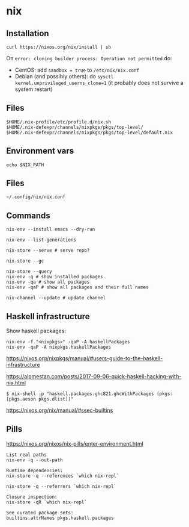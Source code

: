# nix 

## Installation
```
curl https://nixos.org/nix/install | sh
```
On `error: cloning builder process: Operation not permitted` do: 
  - CentOS: add `sandbox = true` to `/etc/nix/nix.conf`
  - Debian (and possibly others): do `sysctl kernel.unprivileged_userns_clone=1` (it probably does not survive a system restart)


## Files
```
$HOME/.nix-profile/etc/profile.d/nix.sh
$HOME/.nix-defexpr/channels/nixpkgs/pkgs/top-level/
$HOME/.nix-defexpr/channels/nixpkgs/pkgs/top-level/default.nix
```

## Environment vars
```
echo $NIX_PATH
```

## Files
```
~/.config/nix/nix.conf
```

## Commands
```
nix-env --install emacs --dry-run

nix-env --list-generations

nix-store --serve # serve repo?

nix-store --gc

nix-store --query
nix-env -q # show installed packages
nix-env -qa # show all packages
nix-env -qaP # show all packages and their full names

nix-channel --update # update channel
```

## Haskell infrastructure

Show haskell packages:
```
nix-env -f "<nixpkgs>" -qaP -A haskellPackages
nix-env -qaP -A nixpkgs.haskellPackages
```

https://nixos.org/nixpkgs/manual/#users-guide-to-the-haskell-infrastructure


https://alpmestan.com/posts/2017-09-06-quick-haskell-hacking-with-nix.html
```
$ nix-shell -p "haskell.packages.ghc821.ghcWithPackages (pkgs: [pkgs.aeson pkgs.dlist])"
```

https://nixos.org/nix/manual/#ssec-builtins

## Pills
https://nixos.org/nixos/nix-pills/enter-environment.html


```
List real paths
nix-env -q --out-path

Runtime dependencies:
nix-store -q --references `which nix-repl`

nix-store -q --referrers `which nix-repl`

Closure inspection:
nix-store -qR `which nix-repl`

See curated package sets:
builtins.attrNames pkgs.haskell.packages
```
